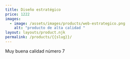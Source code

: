 ```yaml
---
title: Diseño estratégico
price: 1222
images:
  - image: /assets/images/products/web-estrategico.png
    alt: "producto de alta calidad "
layout: layouts/product.njk
permalink: /products/{{slug}}/
---
```

Muy buena calidad número 7
